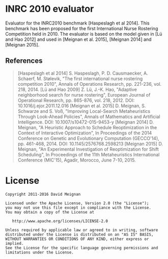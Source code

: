 INRC 2010 evaluator
===================

Evaluator for the INRC2010 benchmark [Haspeslagh et al 2014]. This benchmark has been proposed for the first International
Nurse Rostering Competition held in 2010. The evaluator is based on the model given in [Lü and Hao 2012] and used in 
[Meignan et al. 2015], [Meignan 2014] and  [Meignan 2015].

References
----------

> [Haspeslagh et al 2014] S. Haspeslagh, P. D. Causmaecker, A. Schaerf, M. Stølevik, "The first international nurse rostering competition 2010", Annals of Operations Research, pp. 221-236, vol. 218, 2014.
> [Lü and Hao 2009] Z. Lü, J.-K. Hao, "Adaptive neighborhood search for nurse rostering", European Journal of Operational Research, pp. 865-876, vol. 218, 2012. DOI: 10.1016/j.ejor.2011.12.016
> [Meignan et al. 2015] D. Meignan, S. Schwarze and S. Voß, "Improving Local-Search Metaheuristics Through Look-Ahead Policies", Annals of Mathematics and Artificial Intelligence. DOI: 10.1007/s10472-015-9453-y
> [Meignan 2014] D. Meignan, "A Heuristic Approach to Schedule Reoptimization in the Context of Interactive Optimization", In Proceedings of the 2014 Conference on Genetic and Evolutionary Computation (GECCO'14), pp. 461-468, 2014. DOI: 10.1145/2576768.2598213
> [Meignan 2015] D. Meignan, "An Experimental Investigation of Reoptimization for Shift Scheduling", In Proceedings of the 11th Metaheuristics International Conference (MIC'15), Agadir, Morocco, June 7-10, 2015.

License
=======
    Copyright 2011-2016 David Meignan

    Licensed under the Apache License, Version 2.0 (the "License");
    you may not use this file except in compliance with the License.
    You may obtain a copy of the License at

       http://www.apache.org/licenses/LICENSE-2.0

    Unless required by applicable law or agreed to in writing, software
    distributed under the License is distributed on an "AS IS" BASIS,
    WITHOUT WARRANTIES OR CONDITIONS OF ANY KIND, either express or implied.
    See the License for the specific language governing permissions and
    limitations under the License.
